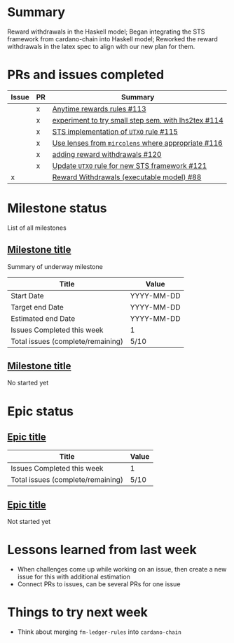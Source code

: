 # Summary

Reward withdrawals in the Haskell model; Began integrating the STS framework
from cardano-chain into Haskell model; Reworked the reward withdrawals in the
latex spec to align with our new plan for them.

# PRs and issues completed

| Issue | PR | Summary |
|-------|----|---------|
|       | x | [Anytime rewards rules #113](https://github.com/input-output-hk/fm-ledger-rules/pull/113) |
|       | x | [experiment to try small step sem. with lhs2tex #114](https://github.com/input-output-hk/fm-ledger-rules/pull/114) |
|       | x | [STS implementation of `UTXO` rule #115](https://github.com/input-output-hk/fm-ledger-rules/pull/115) |
|       | x | [Use lenses from `mircolens` where appropriate #116](https://github.com/input-output-hk/fm-ledger-rules/pull/116) |
|       | x | [adding reward withdrawals #120](https://github.com/input-output-hk/fm-ledger-rules/pull/120) |
|       | x | [Update `UTXO` rule for new STS framework #121](https://github.com/input-output-hk/fm-ledger-rules/pull/121) |
| x     |   | [Reward Withdrawals (executable model) #88](https://github.com/input-output-hk/fm-ledger-rules/issues/88) |

# Milestone status

List of all milestones

## [Milestone title](https://github.com/input-output-hk/repo/milestone/1)

Summary of underway milestone

| Title                             | Value      |
|-----------------------------------|------------|
| Start Date                        | YYYY-MM-DD |
| Target end Date                   | YYYY-MM-DD |
| Estimated end Date                | YYYY-MM-DD |
| Issues Completed this week        | 1          |
| Total issues (complete/remaining) | 5/10       |

## [Milestone title](https://github.com/input-output-hk/repo/milestone/2)

No started yet

# Epic status

## [Epic title](https://github.com/input-output-hk/repo/issues/1)

| Title                             | Value |
|-----------------------------------|-------|
| Issues Completed this week        | 1     |
| Total issues (complete/remaining) | 5/10  |

## [Epic title](https://github.com/input-output-hk/repo/issues/2)

Not started yet

# Lessons learned from last week

 - When challenges come up while working on an issue, then create a new issue
   for this with additional estimation
 - Connect PRs to issues, can be several PRs for one issue

# Things to try next week

 - Think about merging `fm-ledger-rules` into `cardano-chain`
